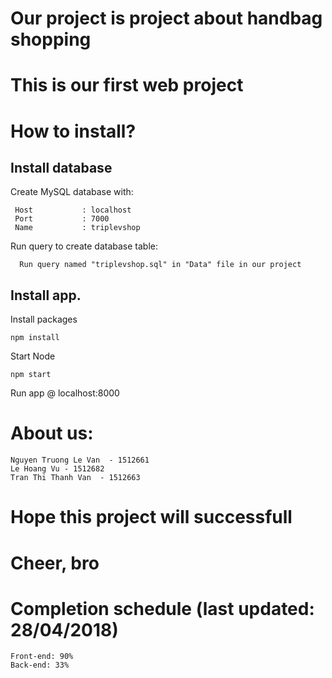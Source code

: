 
# Our project is project about handbag shopping

# This is our first web project 
# How to install?
## Install database
Create MySQL database with:
```
 Host           : localhost
 Port           : 7000
 Name           : triplevshop
```
Run query to create database table:
```
  Run query named "triplevshop.sql" in "Data" file in our project
```
## Install app.
Install packages
```
npm install
```
Start Node
```
npm start
```
Run app @ localhost:8000
# About us:
```
Nguyen Truong Le Van  - 1512661
Le Hoang Vu - 1512682
Tran Thi Thanh Van  - 1512663
```

# Hope this project will successfull
# Cheer, bro
# Completion schedule (last updated: 28/04/2018)
```
Front-end: 90%
Back-end: 33%
```
